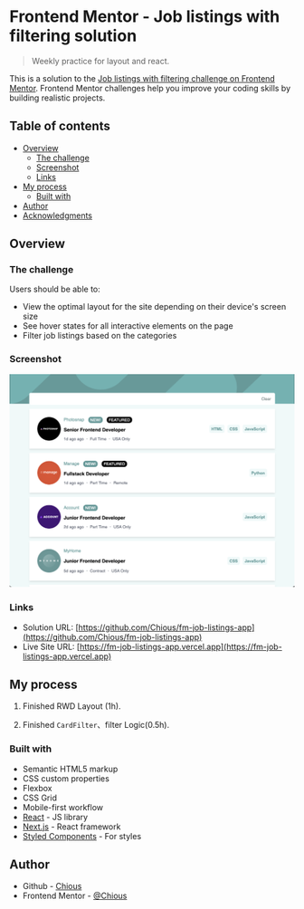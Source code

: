 # Frontend Mentor - Job listings with filtering solution

> Weekly practice for layout and react.

This is a solution to the [Job listings with filtering challenge on Frontend Mentor](https://www.frontendmentor.io/challenges/job-listings-with-filtering-ivstIPCt). Frontend Mentor challenges help you improve your coding skills by building realistic projects.

## Table of contents

- [Overview](#overview)
  - [The challenge](#the-challenge)
  - [Screenshot](#screenshot)
  - [Links](#links)
- [My process](#my-process)
  - [Built with](#built-with)
- [Author](#author)
- [Acknowledgments](#acknowledgments)

## Overview

### The challenge

Users should be able to:

- View the optimal layout for the site depending on their device's screen size
- See hover states for all interactive elements on the page
- Filter job listings based on the categories

### Screenshot

![](./screenshot.png)

### Links

- Solution URL: [https://github.com/Chious/fm-job-listings-app](https://github.com/Chious/fm-job-listings-app)
- Live Site URL: [https://fm-job-listings-app.vercel.app](https://fm-job-listings-app.vercel.app)

## My process

1. Finished RWD Layout (1h).

2. Finished `CardFilter`、filter Logic(0.5h).

### Built with

- Semantic HTML5 markup
- CSS custom properties
- Flexbox
- CSS Grid
- Mobile-first workflow
- [React](https://reactjs.org/) - JS library
- [Next.js](https://nextjs.org/) - React framework
- [Styled Components](https://styled-components.com/) - For styles

## Author

- Github - [Chious](https://github.com/Chious)
- Frontend Mentor - [@Chious](https://www.frontendmentor.io/profile/Chious)
